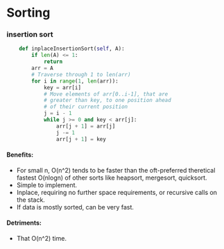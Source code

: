 # Sorting

### insertion sort

```python
    def inplaceInsertionSort(self, A):
        if len(A) <= 1:
            return
        arr = A
        # Traverse through 1 to len(arr)
        for i in range(1, len(arr)):
            key = arr[i]
            # Move elements of arr[0..i-1], that are
            # greater than key, to one position ahead
            # of their current position
            j = i - 1
            while j >= 0 and key < arr[j]:
                arr[j + 1] = arr[j]
                j -= 1
                arr[j + 1] = key
  ```

#### Benefits:

- For small n, O(n^2) tends to be faster than the oft-preferred theretical fastest O(nlogn) of other sorts like heapsort, mergesort, quicksort.
- Simple to implement.
- Inplace, requiring no further space requirements, or recursive calls on the stack.
- If data is mostly sorted, can be very fast.

#### Detriments:

- That O(n^2) time.


